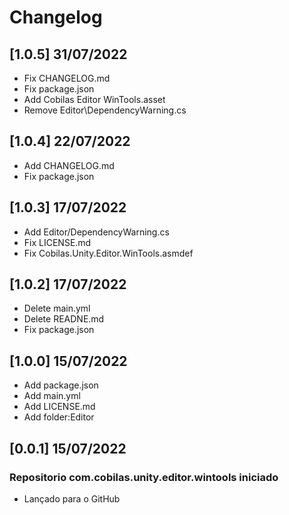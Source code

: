 # Changelog
## [1.0.5] 31/07/2022
- Fix CHANGELOG.md
- Fix package.json
- Add Cobilas Editor WinTools.asset
- Remove Editor\DependencyWarning.cs
## [1.0.4] 22/07/2022
- Add CHANGELOG.md
- Fix package.json
## [1.0.3] 17/07/2022
- Add Editor/DependencyWarning.cs
- Fix LICENSE.md
- Fix Cobilas.Unity.Editor.WinTools.asmdef
## [1.0.2] 17/07/2022
- Delete main.yml
- Delete READNE.md
- Fix package.json
## [1.0.0] 15/07/2022
- Add package.json
- Add main.yml
- Add LICENSE.md
- Add folder:Editor
## [0.0.1] 15/07/2022
### Repositorio com.cobilas.unity.editor.wintools iniciado
- Lançado para o GitHub